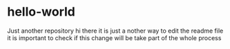 # hello-world
Just another repository
hi there it is  just a nother way to 
edit the readme file
it is  important to check if this change will be take part of the whole process
